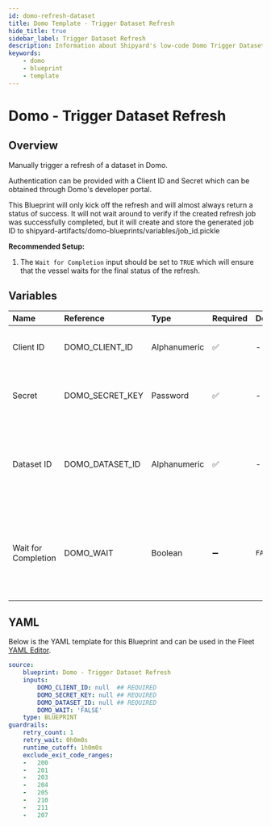 ```yaml
---
id: domo-refresh-dataset
title: Domo Template - Trigger Dataset Refresh
hide_title: true
sidebar_label: Trigger Dataset Refresh
description: Information about Shipyard's low-code Domo Trigger Dataset Refresh blueprint. Manually trigger a refresh of a dataset in Domo. 
keywords:
    - domo
    - blueprint
    - template
---
```


# Domo - Trigger Dataset Refresh

## Overview
Manually trigger a refresh of a dataset in Domo.

Authentication can be provided with a Client ID and Secret which can be obtained through Domo's developer portal.

This Blueprint will only kick off the refresh and will almost always return a status of success. It will not wait around to verify if the created refresh job was successfully completed, but it will create and store the generated job ID to shipyard-artifacts/domo-blueprints/variables/job_id.pickle

**Recommended Setup:**

1. The `Wait for Completion` input should be set to `TRUE` which will ensure that the vessel waits for the final status of the refresh. 

## Variables

| Name | Reference | Type | Required | Default | Options | Description |
|:-----|:----------|:-----|:---------|:--------|:--------|:------------|
| Client ID | DOMO_CLIENT_ID  | Alphanumeric |:white_check_mark: | - | - | Client ID of your organization's Domo App. |
| Secret | DOMO_SECRET_KEY  | Password |:white_check_mark: | - | - | Secret associated with the provided Client ID. |
| Dataset ID | DOMO_DATASET_ID  | Alphanumeric |:white_check_mark: | - | - | UUID of the dataset you want to download, typically found at the end of the URL. |
| Wait for Completion | DOMO_WAIT  | Boolean |:heavy_minus_sign: | `FALSE` | - | Whether the blueprint should wait for the Domo refresh to finish. It is recommended to set this to TRUE. |


## YAML
Below is the YAML template for this Blueprint and can be used in the Fleet [YAML Editor](../../reference/fleets/yaml-editor.md).
```yaml
source:
    blueprint: Domo - Trigger Dataset Refresh
    inputs:
        DOMO_CLIENT_ID: null  ## REQUIRED
        DOMO_SECRET_KEY: null ## REQUIRED
        DOMO_DATASET_ID: null ## REQUIRED
        DOMO_WAIT: 'FALSE'
    type: BLUEPRINT
guardrails:
    retry_count: 1
    retry_wait: 0h0m0s
    runtime_cutoff: 1h0m0s
    exclude_exit_code_ranges:
    -   200
    -   201
    -   203
    -   204
    -   205
    -   210
    -   211
    -   207

```
